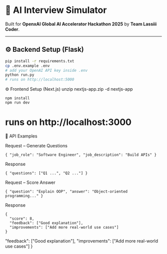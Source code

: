 # 🚀 AI Interview Simulator  

Built for **OpenxAI Global AI Accelerator Hackathon 2025** by **Team Lassiii Coder**.  

---

## ⚙️ **Backend Setup (Flask)**  

```bash
pip install -r requirements.txt
cp .env.example .env
# add your OpenAI API key inside .env
python run.py
# runs on http://localhost:5000
```
⚙️ Frontend Setup (Next.js)
unzip nextjs-app.zip -d nextjs-app
```cd nextjs-app
npm install
npm run dev
```
# runs on http://localhost:3000
🔗 API Examples

Request – Generate Questions
```
{ "job_role": "Software Engineer", "job_description": "Build APIs" }
```
Response
```
{ "questions": ["Q1 ...", "Q2 ..."] }
```

Request – Score Answer
```
{ "question": "Explain OOP", "answer": "Object-oriented programming..." }
```
Response
```
{
  "score": 8,
  "feedback": ["Good explanation"],
  "improvements": ["Add more real-world use cases"]
}
```
  "feedback": ["Good explanation"],
  "improvements": ["Add more real-world use cases"]
}
